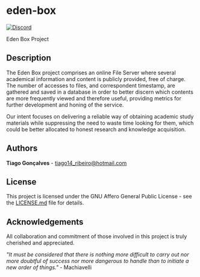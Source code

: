 # eden-box
[![Discord](https://img.shields.io/discord/493769296523034635.svg?style=plastic)](https://discord.gg/Eb5CUZF)

Eden Box Project

## Description
The Eden Box project comprises an online File Server where several academical information and content is publicly provided, free of charge.
The number of accesses to files, and correspondent timestamp, are gathered and saved in a database in order to better discern which contents are more frequently viewed and therefore useful,
providing metrics for further development and honing of the service.

Our intent focuses on delivering a reliable way of obtaining academic study materials while suppressing the need to waste time looking for them, which could be better allocated to honest research and knowledge acquisition.

## Authors
__Tiago Gonçalves__ - <tiago14_ribeiro@hotmail.com>

## License
This project is licensed under the GNU Affero General Public License - see the [LICENSE.md](LICENSE.md) file for details.

## Acknowledgements
All collaboration and commitment of those involved in this project is truly cherished and appreciated.

_"It must be considered that there is nothing more difficult to carry out nor more doubtful of success nor more dangerous to handle than to initiate a new order of things."_ - Machiavelli
